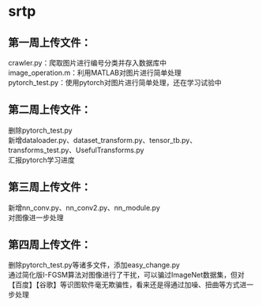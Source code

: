 # srtp
## 第一周上传文件：  
crawler.py：爬取图片进行编号分类并存入数据库中  
image_operation.m：利用MATLAB对图片进行简单处理  
pytorch_test.py：使用pytorch对图片进行简单处理，还在学习试验中

## 第二周上传文件：  
删除pytorch_test.py  
新增dataloader.py、dataset_transform.py、tensor_tb.py、transforms_test.py、UsefulTransforms.py  
汇报pytorch学习进度

## 第三周上传文件：  
新增nn_conv.py、nn_conv2.py、nn_module.py  
对图像进一步处理

## 第四周上传文件：  
删除pytorch_test.py等诸多文件，添加easy_change.py  
通过简化版I-FGSM算法对图像进行了干扰，可以骗过ImageNet数据集，但对【百度】【谷歌】等识图软件毫无欺骗性，看来还是得通过加噪、扭曲等方式进一步处理
